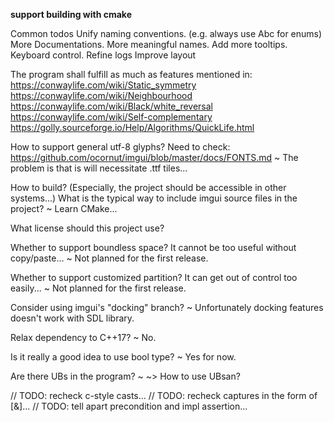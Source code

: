 **support building with cmake**

Common todos
Unify naming conventions. (e.g. always use Abc for enums)
More Documentations. More meaningful names.
Add more tooltips.
Keyboard control.
Refine logs
Improve layout

The program shall fulfill as much as features mentioned in:
https://conwaylife.com/wiki/Static_symmetry
https://conwaylife.com/wiki/Neighbourhood
https://conwaylife.com/wiki/Black/white_reversal
https://conwaylife.com/wiki/Self-complementary
https://golly.sourceforge.io/Help/Algorithms/QuickLife.html

How to support general utf-8 glyphs?
    Need to check:
    https://github.com/ocornut/imgui/blob/master/docs/FONTS.md
~ The problem is that is will necessitate .ttf tiles...

How to build? (Especially, the project should be accessible in other systems...)
What is the typical way to include imgui source files in the project?
~ Learn CMake...

What license should this project use?

Whether to support boundless space? It cannot be too useful without copy/paste...
~ Not planned for the first release.

Whether to support customized partition? It can get out of control too easily...
~ Not planned for the first release.

Consider using imgui's "docking" branch?
~ Unfortunately docking features doesn't work with SDL library.

Relax dependency to C++17?
~ No.

Is it really a good idea to use bool type?
~ Yes for now.

Are there UBs in the program?
~ ~> How to use UBsan?

// TODO: recheck c-style casts...
// TODO: recheck captures in the form of [&]...
// TODO: tell apart precondition and impl assertion...